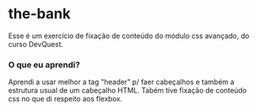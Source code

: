 # the-bank
Esse é um exercício de fixação de conteúdo do módulo css avançado, do curso DevQuest.

### O que eu aprendi?
Aprendi a usar melhor a tag "header" p/ faer cabeçalhos e também a estrutura usual de um cabeçalho HTML. Tabém tive fixação de conteúdo css no que di respeito aos flexbox.
